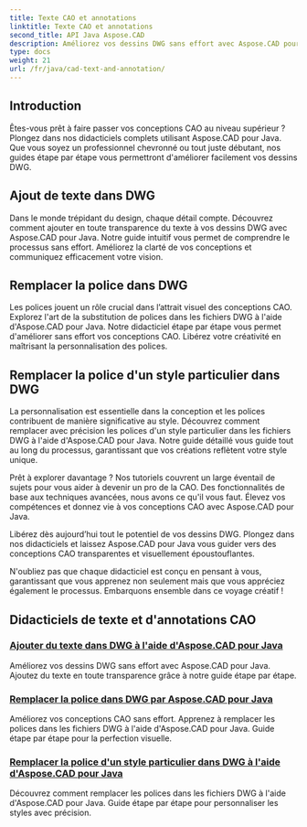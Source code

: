 ```yaml
---
title: Texte CAO et annotations
linktitle: Texte CAO et annotations
second_title: API Java Aspose.CAD
description: Améliorez vos dessins DWG sans effort avec Aspose.CAD pour Java. Maîtrisez l'ajout et le remplacement de polices dans les fichiers DWG. Guides étape par étape pour la perfection visuelle.
type: docs
weight: 21
url: /fr/java/cad-text-and-annotation/
---
```


## Introduction 

Êtes-vous prêt à faire passer vos conceptions CAO au niveau supérieur ? Plongez dans nos didacticiels complets utilisant Aspose.CAD pour Java. Que vous soyez un professionnel chevronné ou tout juste débutant, nos guides étape par étape vous permettront d'améliorer facilement vos dessins DWG.

## Ajout de texte dans DWG

Dans le monde trépidant du design, chaque détail compte. Découvrez comment ajouter en toute transparence du texte à vos dessins DWG avec Aspose.CAD pour Java. Notre guide intuitif vous permet de comprendre le processus sans effort. Améliorez la clarté de vos conceptions et communiquez efficacement votre vision.

## Remplacer la police dans DWG

Les polices jouent un rôle crucial dans l’attrait visuel des conceptions CAO. Explorez l'art de la substitution de polices dans les fichiers DWG à l'aide d'Aspose.CAD pour Java. Notre didacticiel étape par étape vous permet d'améliorer sans effort vos conceptions CAO. Libérez votre créativité en maîtrisant la personnalisation des polices.

## Remplacer la police d'un style particulier dans DWG

La personnalisation est essentielle dans la conception et les polices contribuent de manière significative au style. Découvrez comment remplacer avec précision les polices d'un style particulier dans les fichiers DWG à l'aide d'Aspose.CAD pour Java. Notre guide détaillé vous guide tout au long du processus, garantissant que vos créations reflètent votre style unique.

Prêt à explorer davantage ? Nos tutoriels couvrent un large éventail de sujets pour vous aider à devenir un pro de la CAO. Des fonctionnalités de base aux techniques avancées, nous avons ce qu'il vous faut. Élevez vos compétences et donnez vie à vos conceptions CAO avec Aspose.CAD pour Java.

Libérez dès aujourd’hui tout le potentiel de vos dessins DWG. Plongez dans nos didacticiels et laissez Aspose.CAD pour Java vous guider vers des conceptions CAO transparentes et visuellement époustouflantes.

N'oubliez pas que chaque didacticiel est conçu en pensant à vous, garantissant que vous apprenez non seulement mais que vous appréciez également le processus. Embarquons ensemble dans ce voyage créatif !
## Didacticiels de texte et d'annotations CAO
### [Ajouter du texte dans DWG à l'aide d'Aspose.CAD pour Java](./add-text-in-dwg/)
Améliorez vos dessins DWG sans effort avec Aspose.CAD pour Java. Ajoutez du texte en toute transparence grâce à notre guide étape par étape.
### [Remplacer la police dans DWG par Aspose.CAD pour Java](./substitute-font-in-dwg/)
Améliorez vos conceptions CAO sans effort. Apprenez à remplacer les polices dans les fichiers DWG à l'aide d'Aspose.CAD pour Java. Guide étape par étape pour la perfection visuelle.
### [Remplacer la police d'un style particulier dans DWG à l'aide d'Aspose.CAD pour Java](./substitute-font-of-particular-style-in-dwg/)
Découvrez comment remplacer les polices dans les fichiers DWG à l'aide d'Aspose.CAD pour Java. Guide étape par étape pour personnaliser les styles avec précision.